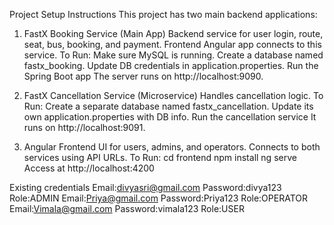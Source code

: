 Project Setup Instructions
This project has two main backend applications:
1. FastX Booking Service (Main App)
Backend service for user login, route, seat, bus, booking, and payment.
Frontend Angular app connects to this service.
To Run:
Make sure MySQL is running.
Create a database named fastx_booking.
Update DB credentials in application.properties.
Run the Spring Boot app
The server runs on http://localhost:9090.

2. FastX Cancellation Service (Microservice)
Handles cancellation logic.
To Run:
Create a separate database named fastx_cancellation.
Update its own application.properties with DB info.
Run the cancellation service 
It runs on http://localhost:9091.

3. Angular Frontend
UI for users, admins, and operators.
Connects to both services using API URLs.
To Run:
cd frontend
npm install
ng serve
Access at http://localhost:4200

Existing credentials
Email:divyasri@gmail.com
Password:divya123
Role:ADMIN
Email:Priya@gmail.com
Password:Priya123
Role:OPERATOR
Email:Vimala@gmail.com
Password:vimala123
Role:USER



